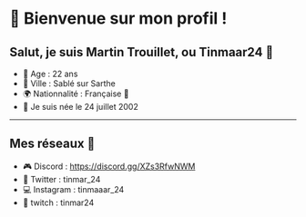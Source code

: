 # 🦜 Bienvenue sur mon profil !

## Salut, je suis **Martin Trouillet**, ou **Tinmaar24** 👋

  - 📅 Age : 22 ans
  - 📍 Ville : Sablé sur Sarthe
  - 🌍 Nationnalité : Française 🥐
  - 🦁 Je suis née le 24 juillet 2002

---

## Mes réseaux 📲

  - 🎮 Discord : https://discord.gg/XZs3RfwNWM
  - 🐤 Twitter : tinmar_24
  - 💻 Instagram : tinmaaar_24
  - 🎥 twitch : tinmar24
